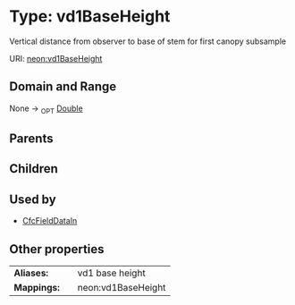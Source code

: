 
# Type: vd1BaseHeight


Vertical distance from observer to base of stem for first canopy subsample

URI: [neon:vd1BaseHeight](https://data.neonscience.org/vd1BaseHeight)


## Domain and Range

None ->  <sub>OPT</sub> [Double](types/Double.md)

## Parents


## Children


## Used by

 * [CfcFieldDataIn](CfcFieldDataIn.md)

## Other properties

|  |  |  |
| --- | --- | --- |
| **Aliases:** | | vd1 base height |
| **Mappings:** | | neon:vd1BaseHeight |

